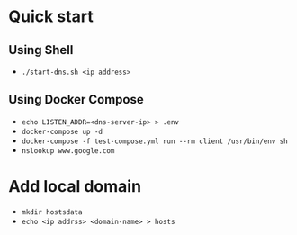 # Quick start

## Using Shell

- `./start-dns.sh <ip address>`

## Using Docker Compose
- `echo LISTEN_ADDR=<dns-server-ip> > .env`
- `docker-compose up -d`
- `docker-compose -f test-compose.yml run --rm client /usr/bin/env sh`
- `nslookup www.google.com`

# Add local domain

- `mkdir hostsdata`
- `echo <ip addrss> <domain-name> > hosts`
